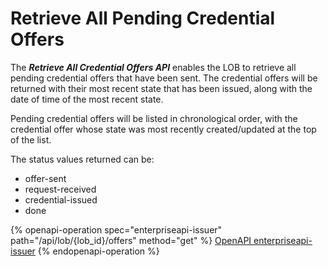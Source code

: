 # Retrieve All Pending Credential Offers

The _**Retrieve All Credential Offers API**_ enables the LOB to retrieve all pending credential offers that have been sent. The credential offers will be returned with their most recent state that has been issued, along with the date of time of the most recent state.

Pending credential offers will be listed in chronological order, with the credential offer whose state was most recently created/updated at the top of the list.

The status values returned can be:

* offer-sent
* request-received
* credential-issued
* done

{% openapi-operation spec="enterpriseapi-issuer" path="/api/lob/{lob_id}/offers" method="get" %}
[OpenAPI enterpriseapi-issuer](https://gitbook-x-prod-openapi.4401d86825a13bf607936cc3a9f3897a.r2.cloudflarestorage.com/raw/72a00ed1d7027de054a3d66fdb14c2a1143e4d0d4abb61fad19279cb38abda44.txt?X-Amz-Algorithm=AWS4-HMAC-SHA256&X-Amz-Content-Sha256=UNSIGNED-PAYLOAD&X-Amz-Credential=dce48141f43c0191a2ad043a6888781c%2F20250703%2Fauto%2Fs3%2Faws4_request&X-Amz-Date=20250703T134428Z&X-Amz-Expires=172800&X-Amz-Signature=319a189a033824aaed9afc04ff1830e8c3bb9c640f04f2ae6a5253543a5c6870&X-Amz-SignedHeaders=host&x-amz-checksum-mode=ENABLED&x-id=GetObject)
{% endopenapi-operation %}





